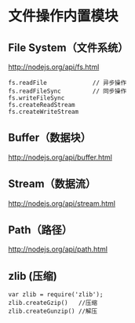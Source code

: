 # 文件操作内置模块

## File System（文件系统）
http://nodejs.org/api/fs.html
```
fs.readFile             // 异步操作
fs.readFileSync         // 同步操作
fs.writeFileSync
fs.createReadStream
fs.createWriteStream
```
## Buffer（数据块）
http://nodejs.org/api/buffer.html

## Stream（数据流）
http://nodejs.org/api/stream.html

## Path（路径）
http://nodejs.org/api/path.html

## zlib (压缩)
```
var zlib = require('zlib');
zlib.createGzip()   //压缩
zlib.createGunzip() //解压
```






